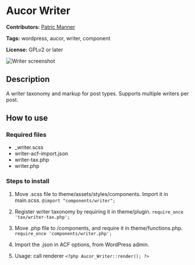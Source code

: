 # Aucor Writer

**Contributors:** [Patric Manner](https://github.com/patricmanner)

**Tags:** wordpress, aucor, writer, component

**License:** GPLv2 or later

![Writer screenshot](https://bitbucket.org/aucor/aucor-code-library/raw/44ae52cc816a57bc9271d66e8815355c8b627150/wp-components/writer/screenshot.png)

## Description

A writer taxonomy and markup for post types. Supports multiple writers per post.

## How to use

### Required files
* _writer.scss
* writer-acf-import.json
* writer-tax.php
* writer.php

### Steps to install
1. Move .scss file to theme/assets/styles/components. Import it in main.scss.
```@import "components/writer";```

2. Register writer taxonomy by requiring it in theme/plugin.
```require_once 'tax/writer-tax.php';```

3. Move .php file to /components, and require it in theme/functions.php.
```require_once 'components/writer.php';```

4. Import the .json in ACF options, from WordPress admin.

5. Usage: call renderer
```<?php Aucor_Writer::render(); ?>```
